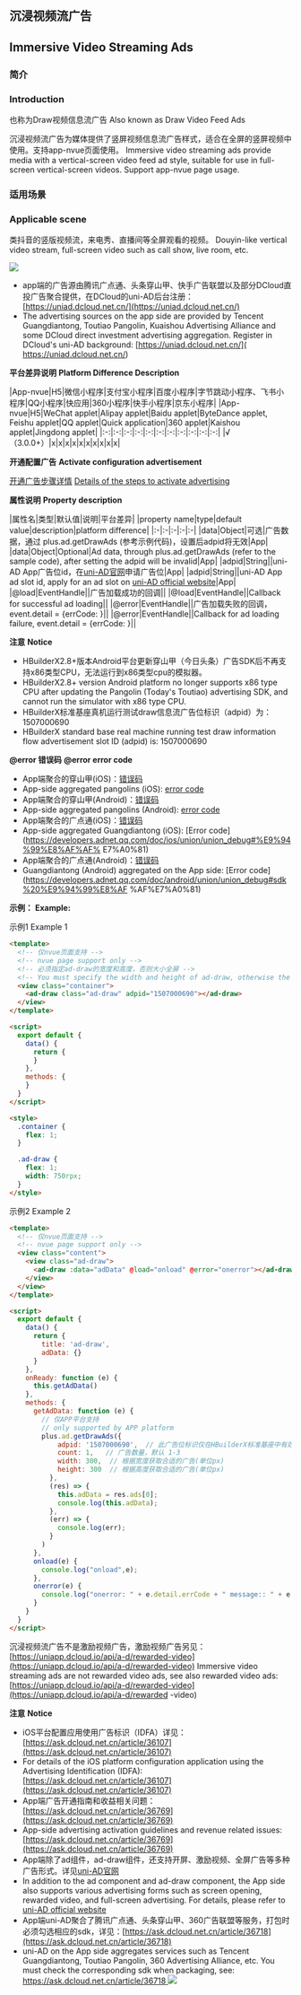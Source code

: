 
## 沉浸视频流广告
## Immersive Video Streaming Ads

### 简介
### Introduction

也称为Draw视频信息流广告
Also known as Draw Video Feed Ads

沉浸视频流广告为媒体提供了竖屏视频信息流广告样式，适合在全屏的竖屏视频中使用。支持app-nvue页面使用。
Immersive video streaming ads provide media with a vertical-screen video feed ad style, suitable for use in full-screen vertical-screen videos. Support app-nvue page usage.

### 适用场景
### Applicable scene

类抖音的竖版视频流，来电秀、直播间等全屏观看的视频。
Douyin-like vertical video stream, full-screen video such as call show, live room, etc.

![](https://bjetxgzv.cdn.bspapp.com/VKCEYUGU-uni-app-doc/7ab8d610-4423-11eb-8a36-ebb87efcf8c0.png)


- app端的广告源由腾讯广点通、头条穿山甲、快手广告联盟以及部分DCloud直投广告聚合提供，在DCloud的uni-AD后台注册：[https://uniad.dcloud.net.cn/](https://uniad.dcloud.net.cn/)
- The advertising sources on the app side are provided by Tencent Guangdiantong, Toutiao Pangolin, Kuaishou Advertising Alliance and some DCloud direct investment advertising aggregation. Register in DCloud's uni-AD background: [https://uniad.dcloud.net.cn/]( https://uniad.dcloud.net.cn/)

**平台差异说明**
**Platform Difference Description**

|App-nvue|H5|微信小程序|支付宝小程序|百度小程序|字节跳动小程序、飞书小程序|QQ小程序|快应用|360小程序|快手小程序|京东小程序|
|App-nvue|H5|WeChat applet|Alipay applet|Baidu applet|ByteDance applet, Feishu applet|QQ applet|Quick application|360 applet|Kaishou applet|Jingdong applet|
|:-:|:-:|:-:|:-:|:-:|:-:|:-:|:-:|:-:|:-:|:-:|
|√（3.0.0+）|x|x|x|x|x|x|x|x|x|x|


**开通配置广告**
**Activate configuration advertisement**

[开通广告步骤详情](https://uniapp.dcloud.net.cn/uni-ad.html#start)
[Details of the steps to activate advertising](https://uniapp.dcloud.net.cn/uni-ad.html#start)


**属性说明**
**Property description**

|属性名|类型|默认值|说明|平台差异|
|property name|type|default value|description|platform difference|
|:-|:-|:-|:-|:-|
|data|Object|可选|广告数据，通过 plus.ad.getDrawAds (参考示例代码)，设置后adpid将无效|App|
|data|Object|Optional|Ad data, through plus.ad.getDrawAds (refer to the sample code), after setting the adpid will be invalid|App|
|adpid|String||uni-AD App广告位id，在[uni-AD官网](https://uniad.dcloud.net.cn/)申请广告位|App|
|adpid|String||uni-AD App ad slot id, apply for an ad slot on [uni-AD official website](https://uniad.dcloud.net.cn/)|App|
|@load|EventHandle||广告加载成功的回调||
|@load|EventHandle||Callback for successful ad loading||
|@error|EventHandle||广告加载失败的回调，event.detail = {errCode: }||
|@error|EventHandle||Callback for ad loading failure, event.detail = {errCode: }||


**注意**
**Notice**
- HBuilderX2.8+版本Android平台更新穿山甲（今日头条）广告SDK后不再支持x86类型CPU，无法运行到x86类型cpu的模拟器。
- HBuilderX2.8+ version Android platform no longer supports x86 type CPU after updating the Pangolin (Today's Toutiao) advertising SDK, and cannot run the simulator with x86 type CPU.
- HBuilderX标准基座真机运行测试draw信息流广告位标识（adpid）为：1507000690
- HBuilderX standard base real machine running test draw information flow advertisement slot ID (adpid) is: 1507000690


**@error 错误码**
**@error error code**
- App端聚合的穿山甲(iOS)：[错误码](https://ad.oceanengine.com/union/media/union/download/detail?id=16&docId=5de8d574b1afac00129330d5&osType=ios)
- App-side aggregated pangolins (iOS): [error code](https://ad.oceanengine.com/union/media/union/download/detail?id=16&docId=5de8d574b1afac00129330d5&osType=ios)
- App端聚合的穿山甲(Android)：[错误码](https://ad.oceanengine.com/union/media/union/download/detail?id=4&docId=5de8d9b925b16b00113af0ed&osType=android)
- App-side aggregated pangolins (Android): [error code](https://ad.oceanengine.com/union/media/union/download/detail?id=4&docId=5de8d9b925b16b00113af0ed&osType=android)
- App端聚合的广点通(iOS)：[错误码](https://developers.adnet.qq.com/doc/ios/union/union_debug#%E9%94%99%E8%AF%AF%E7%A0%81)
- App-side aggregated Guangdiantong (iOS): [Error code](https://developers.adnet.qq.com/doc/ios/union/union_debug#%E9%94%99%E8%AF%AF% E7%A0%81)
- App端聚合的广点通(Android)：[错误码](https://developers.adnet.qq.com/doc/android/union/union_debug#sdk%20%E9%94%99%E8%AF%AF%E7%A0%81)
- Guangdiantong (Android) aggregated on the App side: [Error code](https://developers.adnet.qq.com/doc/android/union/union_debug#sdk%20%E9%94%99%E8%AF %AF%E7%A0%81)


**示例：**
**Example:**

示例1
Example 1

```html
<template>
  <!-- 仅nvue页面支持 -->
  <!-- nvue page support only -->
  <!-- 必须指定ad-draw的宽度和高度，否则大小全屏 -->
  <!-- You must specify the width and height of ad-draw, otherwise the size will be full screen -->
  <view class="container">
    <ad-draw class="ad-draw" adpid="1507000690"></ad-draw>
  </view>
</template>

<script>
  export default {
    data() {
      return {
      }
    },
    methods: {
    }
  }
</script>

<style>
  .container {
    flex: 1;
  }

  .ad-draw {
    flex: 1;
    width: 750rpx;
  }
</style>

```

示例2
Example 2

```html
<template>
  <!-- 仅nvue页面支持 -->
  <!-- nvue page support only -->
  <view class="content">
    <view class="ad-draw">
      <ad-draw :data="adData" @load="onload" @error="onerror"></ad-draw>
    </view>
  </view>
</template>

<script>
  export default {
    data() {
      return {
        title: 'ad-draw',
        adData: {}
      }
    },
    onReady: function (e) {
      this.getAdData()
    },
    methods: {
      getAdData: function (e) {
        // 仅APP平台支持
        // only supported by APP platform
        plus.ad.getDrawAds({
            adpid: '1507000690',  // 此广告位标识仅在HBuilderX标准基座中有效，仅用于测试
            count: 1,   // 广告数量，默认 1-3
            width: 300,  // 根据宽度获取合适的广告(单位px)
            height: 300  // 根据高度获取合适的广告(单位px)
          },
          (res) => {
            this.adData = res.ads[0];
            console.log(this.adData);
          },
          (err) => {
            console.log(err);
          }
        )
      },
      onload(e) {
        console.log("onload",e);
      },
      onerror(e) {
        console.log("onerror: " + e.detail.errCode + " message:: " + e.detail.errMsg);
      }
    }
  }
</script>
```

沉浸视频流广告不是激励视频广告，激励视频广告另见：[https://uniapp.dcloud.io/api/a-d/rewarded-video](https://uniapp.dcloud.io/api/a-d/rewarded-video)
Immersive video streaming ads are not rewarded video ads, see also rewarded video ads: [https://uniapp.dcloud.io/api/a-d/rewarded-video](https://uniapp.dcloud.io/api/a-d/rewarded -video)

**注意**
**Notice**
- iOS平台配置应用使用广告标识（IDFA）详见：[https://ask.dcloud.net.cn/article/36107](https://ask.dcloud.net.cn/article/36107)
- For details of the iOS platform configuration application using the Advertising Identification (IDFA): [https://ask.dcloud.net.cn/article/36107](https://ask.dcloud.net.cn/article/36107)
- App端广告开通指南和收益相关问题：[https://ask.dcloud.net.cn/article/36769](https://ask.dcloud.net.cn/article/36769)
- App-side advertising activation guidelines and revenue related issues: [https://ask.dcloud.net.cn/article/36769](https://ask.dcloud.net.cn/article/36769)
- App端除了ad组件，ad-draw组件，还支持开屏、激励视频、全屏广告等多种广告形式。详见[uni-AD官网](https://uniad.dcloud.net.cn/)
- In addition to the ad component and ad-draw component, the App side also supports various advertising forms such as screen opening, rewarded video, and full-screen advertising. For details, please refer to [uni-AD official website](https://uniad.dcloud.net.cn/)
- App端uni-AD聚合了腾讯广点通、头条穿山甲、360广告联盟等服务，打包时必须勾选相应的sdk，详见：[https://ask.dcloud.net.cn/article/36718](https://ask.dcloud.net.cn/article/36718)
- uni-AD on the App side aggregates services such as Tencent Guangdiantong, Toutiao Pangolin, 360 Advertising Alliance, etc. You must check the corresponding sdk when packaging, see: [https://ask.dcloud.net.cn/article/36718 ](https://ask.dcloud.net.cn/article/36718)
![](https://bjetxgzv.cdn.bspapp.com/VKCEYUGU-uni-app-doc/f21eb570-4f32-11eb-b680-7980c8a877b8.jpg)
